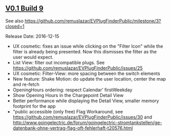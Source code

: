 ## [V0.1 Build 9](https://github.com/remuslazar/EVPlugFinderPublic/milestone/3?closed=1)

See also https://github.com/remuslazar/EVPlugFinderPublic/milestone/3?closed=1

Release Date: 2016-12-15

- UX cosmetic: fixes an issue while clicking on the "Filter Icon" while the filter is already being presented. Now this dismisses the filter as the user would expect.
- List View: filter out incompatible plugs. See https://github.com/remuslazar/EVPlugFinderPublic/issues/25
- UX cosmetic: Filter-View: more spacing between the switch elements
- New feature: Shake Motion: do update the user location, center the map and re-fetch
- OpeningHours ordering: respect Calendar' firstWeekday
- Show Opening Hours in the Chargepoint Detail View
- Better performance while displaying the Detail View, smaller memory footprint for the app
- "public accessible (only free) Flag Workaround, see https://github.com/remuslazar/EVPlugFinderPublic/issues/30 and http://www.goingelectric.de/forum/goingelectric-stromtankstellen/ge-datenbank-ohne-vertrag-flag-oft-fehlerhaft-t20576.html
